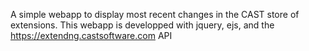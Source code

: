 A simple webapp to display most recent changes in the CAST store of extensions.
This webapp is developped with jquery, ejs, and the https://extendng.castsoftware.com API

